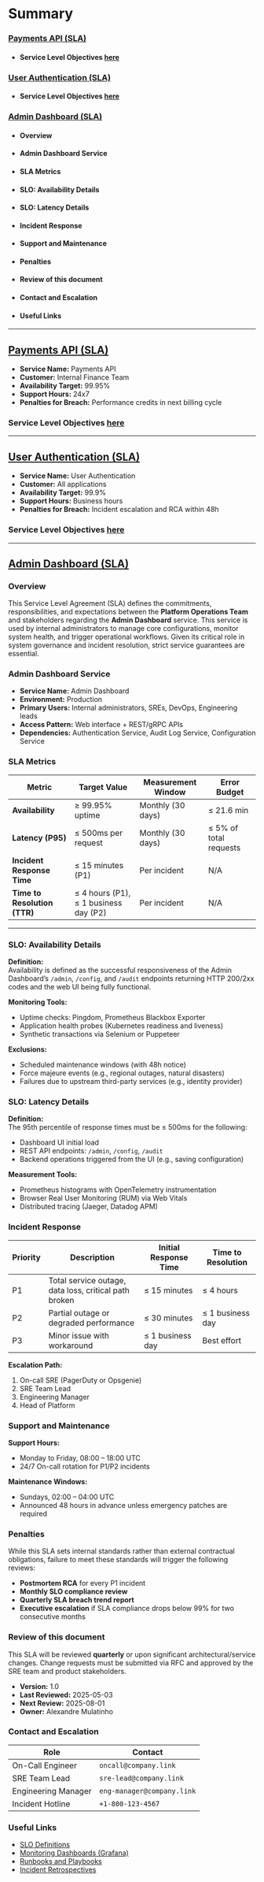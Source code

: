 # Summary

### [Payments API (SLA)](#option01)
- #### **Service Level Objectives** [here](slo.md#option01)

### [User Authentication (SLA)](#option02)
- #### **Service Level Objectives** [here](slo.md#option02)

### [Admin Dashboard (SLA)](#option03)
- #### Overview
- #### Admin Dashboard Service
- #### SLA Metrics
- #### SLO: Availability Details
- #### SLO: Latency Details
- #### Incident Response
- #### Support and Maintenance
- #### Penalties
- #### Review of this document
- #### Contact and Escalation
- #### Useful Links

---

## [Payments API (SLA)](#option01)
- **Service Name:** Payments API
- **Customer:** Internal Finance Team
- **Availability Target:** 99.95%
- **Support Hours:** 24x7
- **Penalties for Breach:** Performance credits in next billing cycle

### **Service Level Objectives** [here](slo.md#option01)

---

## [User Authentication (SLA)](#option02)
- **Service Name:** User Authentication
- **Customer:** All applications
- **Availability Target:** 99.9%
- **Support Hours:** Business hours
- **Penalties for Breach:** Incident escalation and RCA within 48h

### **Service Level Objectives** [here](slo.md#option02)

---

## [Admin Dashboard (SLA)](#option03)

### Overview

This Service Level Agreement (SLA) defines the commitments, responsibilities, and expectations between the **Platform Operations Team** and stakeholders regarding the **Admin Dashboard** service. This service is used by internal administrators to manage core configurations, monitor system health, and trigger operational workflows. Given its critical role in system governance and incident resolution, strict service guarantees are essential.

### Admin Dashboard Service

- **Service Name:** Admin Dashboard  
- **Environment:** Production  
- **Primary Users:** Internal administrators, SREs, DevOps, Engineering leads  
- **Access Pattern:** Web interface + REST/gRPC APIs  
- **Dependencies:** Authentication Service, Audit Log Service, Configuration Service


### SLA Metrics

| Metric        | Target Value           | Measurement Window | Error Budget |
|---------------|------------------------|--------------------|--------------|
| **Availability** | ≥ 99.95% uptime        | Monthly (30 days)  | ≤ 21.6 min   |
| **Latency (P95)** | ≤ 500ms per request    | Monthly (30 days)  | ≤ 5% of total requests |
| **Incident Response Time** | ≤ 15 minutes (P1) | Per incident        | N/A          |
| **Time to Resolution (TTR)** | ≤ 4 hours (P1), ≤ 1 business day (P2) | Per incident | N/A          |

---

### SLO: Availability Details

**Definition:**  
Availability is defined as the successful responsiveness of the Admin Dashboard’s `/admin`, `/config`, and `/audit` endpoints returning HTTP 200/2xx codes and the web UI being fully functional.

**Monitoring Tools:**  
- Uptime checks: Pingdom, Prometheus Blackbox Exporter  
- Application health probes (Kubernetes readiness and liveness)  
- Synthetic transactions via Selenium or Puppeteer

**Exclusions:**  
- Scheduled maintenance windows (with 48h notice)
- Force majeure events (e.g., regional outages, natural disasters)
- Failures due to upstream third-party services (e.g., identity provider)


### SLO: Latency Details

**Definition:**  
The 95th percentile of response times must be ≤ 500ms for the following:

- Dashboard UI initial load  
- REST API endpoints: `/admin`, `/config`, `/audit`  
- Backend operations triggered from the UI (e.g., saving configuration)

**Measurement Tools:**  
- Prometheus histograms with OpenTelemetry instrumentation  
- Browser Real User Monitoring (RUM) via Web Vitals  
- Distributed tracing (Jaeger, Datadog APM)


### Incident Response

| Priority | Description                              | Initial Response Time | Time to Resolution |
|----------|------------------------------------------|------------------------|--------------------|
| P1       | Total service outage, data loss, critical path broken | ≤ 15 minutes           | ≤ 4 hours          |
| P2       | Partial outage or degraded performance    | ≤ 30 minutes           | ≤ 1 business day   |
| P3       | Minor issue with workaround               | ≤ 1 business day       | Best effort        |

**Escalation Path:**

1. On-call SRE (PagerDuty or Opsgenie)
2. SRE Team Lead
3. Engineering Manager
4. Head of Platform

### Support and Maintenance

**Support Hours:**  
- Monday to Friday, 08:00 – 18:00 UTC  
- 24/7 On-call rotation for P1/P2 incidents

**Maintenance Windows:**  
- Sundays, 02:00 – 04:00 UTC  
- Announced 48 hours in advance unless emergency patches are required

### Penalties

While this SLA sets internal standards rather than external contractual obligations, failure to meet these standards will trigger the following reviews:

- **Postmortem RCA** for every P1 incident
- **Monthly SLO compliance review**
- **Quarterly SLA breach trend report**
- **Executive escalation** if SLA compliance drops below 99% for two consecutive months

### Review of this document

This SLA will be reviewed **quarterly** or upon significant architectural/service changes. Change requests must be submitted via RFC and approved by the SRE team and product stakeholders.

- **Version:** 1.0  
- **Last Reviewed:** 2025-05-03  
- **Next Review:** 2025-08-01  
- **Owner:** Alexandre Mulatinho

### Contact and Escalation

| Role               | Contact                |
|--------------------|------------------------|
| On-Call Engineer   | `oncall@company.link`  |
| SRE Team Lead      | `sre-lead@company.link`|
| Engineering Manager| `eng-manager@company.link`|
| Incident Hotline   | `+1-800-123-4567`      |

### Useful Links

- [SLO Definitions](./slo.md)  
- [Monitoring Dashboards (Grafana)](https://grafana.company.com/d/admin-dashboard)  
- [Runbooks and Playbooks](runbooks/admin-dashboard.md)  
- [Incident Retrospectives](postmortem.md)